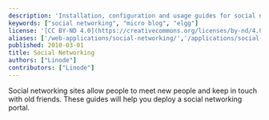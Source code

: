 ```yaml
---
description: 'Installation, configuration and usage guides for social networking solutions.'
keywords: ["social networking", "micro blog", "elgg"]
license: '[CC BY-ND 4.0](https://creativecommons.org/licenses/by-nd/4.0)'
aliases: ['/web-applications/social-networking/','/applications/social-networking/']
published: 2010-03-01
title: Social Networking
authors: ["Linode"]
contributors: ["Linode"]
---
```


Social networking sites allow people to meet new people and keep in touch with old friends. These guides will help you deploy a social networking portal.



